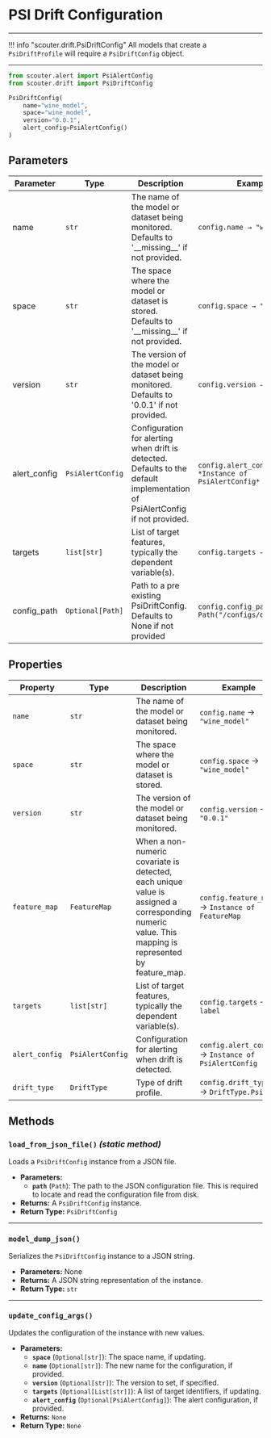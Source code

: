 # PSI Drift Configuration

---

!!! info "scouter.drift.PsiDriftConfig"
All models that create a `PsiDriftProfile` will require a `PsiDriftConfig` object.

---

```py
from scouter.alert import PsiAlertConfig
from scouter.drift import PsiDriftConfig

PsiDriftConfig(
    name="wine_model",
    space="wine_model",
    version="0.0.1",
    alert_config=PsiAlertConfig()
)
```

## Parameters

| Parameter       | Type             | Description                                                                                                          | Example |
|---------------|------------------|----------------------------------------------------------------------------------------------------------------------|---------|
| name        | `str`            | The name of the model or dataset being monitored. Defaults to '\_\_missing\_\_' if not provided.                     | `config.name → "wine_model"` |
| space  | `str`            | The space where the model or dataset is stored. Defaults to '\_\_missing\_\_' if not provided.                  | `config.space → "wine_model"` |
| version     | `str`            | The version of the model or dataset being monitored. Defaults to '0.0.1' if not provided.                            | `config.version → "0.0.1"` |
| alert_config | `PsiAlertConfig` | Configuration for alerting when drift is detected. Defaults to the default implementation of PsiAlertConfig if not provided. | `config.alert_config → *Instance of PsiAlertConfig*` |
| targets     | `list[str]`      | List of target features, typically the dependent variable(s).                                                        | `config.targets → ["churn"]` |
| config_path | `Optional[Path]` | Path to a pre existing PsiDriftConfig. Defaults to None if not provided                                             | `config.config_path → Path("/configs/drift.yaml")` |



## Properties


| Property       | Type             | Description                                                                                                                                        | Example                                            |
|----------------|------------------|----------------------------------------------------------------------------------------------------------------------------------------------------|----------------------------------------------------|
| `name`         | `str`            | The name of the model or dataset being monitored.                                                                                                  | `config.name` → `"wine_model"`                     |
| `space`   | `str`            | The space where the model or dataset is stored.                                                                                               | `config.space` → `"wine_model"`               |
| `version`      | `str`            | The version of the model or dataset being monitored.                                                                                               | `config.version` → `"0.0.1"`                       |
| `feature_map`  | `FeatureMap`     | When a non-numeric covariate is detected, each unique value is assigned a corresponding numeric value. This mapping is represented by feature_map. | `config.feature_map` → `Instance of FeatureMap`      |
| `targets`      | `list[str]`      | List of target features, typically the dependent variable(s).                                                                                      | `config.targets` → `label`                         |
| `alert_config` | `PsiAlertConfig` | Configuration for alerting when drift is detected.                                                                                                 | `config.alert_config` → `Instance of PsiAlertConfig` |
| `drift_type`   | `DriftType`      | Type of drift profile.                                                                                                                             | `config.drift_type` → `DriftType.Psi`              |



## Methods

### `load_from_json_file()` _(static method)_
Loads a `PsiDriftConfig` instance from a JSON file.

- **Parameters:**
    - **`path`** (`Path`): The path to the JSON configuration file. This is required to locate and read the configuration file from disk.
- **Returns:** A `PsiDriftConfig` instance.
- **Return Type:** `PsiDriftConfig`

---

### `model_dump_json()`
Serializes the `PsiDriftConfig` instance to a JSON string.

- **Parameters:** None
- **Returns:** A JSON string representation of the instance.
- **Return Type:** `str`

---

### `update_config_args()`
Updates the configuration of the instance with new values.

- **Parameters:**
    - **`space`** (`Optional[str]`): The space name, if updating.
    - **`name`** (`Optional[str]`): The new name for the configuration, if provided.
    - **`version`** (`Optional[str]`): The version to set, if specified.
    - **`targets`** (`Optional[List[str]]`): A list of target identifiers, if updating.
    - **`alert_config`** (`Optional[PsiAlertConfig]`): The alert configuration, if provided.
- **Returns:** `None`
- **Return Type:** `None`

